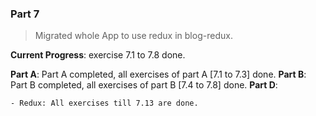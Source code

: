 ### Part 7

> Migrated whole App to use redux in blog-redux.

**Current Progress**: exercise 7.1 to 7.8 done.

**Part A**: Part A completed, all exercises of part A [7.1 to 7.3] done.
**Part B**: Part B completed, all exercises of part B [7.4 to 7.8] done.
**Part D**:

    - Redux: All exercises till 7.13 are done.
